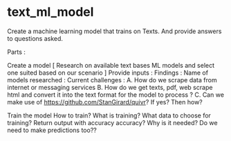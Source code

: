 # text_ml_model

Create a machine learning model that trains on Texts. And provide answers to questions asked.

Parts : 

Create a model [ Research on available text bases ML models and select one suited based on our scenario ]
Provide inputs : 
Findings : 
Name of models researched : 
Current challenges : 
A. How do we scrape data from internet or messaging services
B. How do we get texts, pdf, web scrape html and convert it into the text format for the model to process ? 
C. Can we make use of https://github.com/StanGirard/quivr? If yes? Then how?

Train the model 
How to train? What is training?
What data to choose for training?
Return output with accuracy 
accuracy?
Why is it needed?
Do we need to make predictions too??
